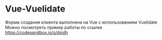 # Vue-Vuelidate
Форма создания клиента выполнена на Vue с использованием Vuelidate
Можно посмотреть пример работы по ссылке https://codesandbox.io/s/dsidh
